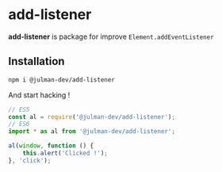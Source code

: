 # add-listener

**add-listener** is package for improve `Element.addEventListener`

## Installation

```bash
npm i @julman-dev/add-listener
```

And start hacking !

```javascript
// ES5
const al = require('@julman-dev/add-listener');
// ES6
import * as al from '@julman-dev/add-listener';

al(window, function () {
    this.alert('Clicked !');
}, 'click');
```
